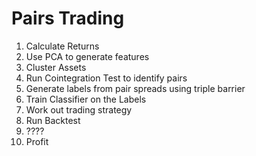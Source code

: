 # Pairs Trading

1. Calculate Returns 
2. Use PCA to generate features
3. Cluster Assets 
4. Run Cointegration Test to identify pairs 
5. Generate labels from pair spreads using triple barrier 
6. Train Classifier on the Labels 
7. Work out trading strategy 
8. Run Backtest 
9. ????
10. Profit 
